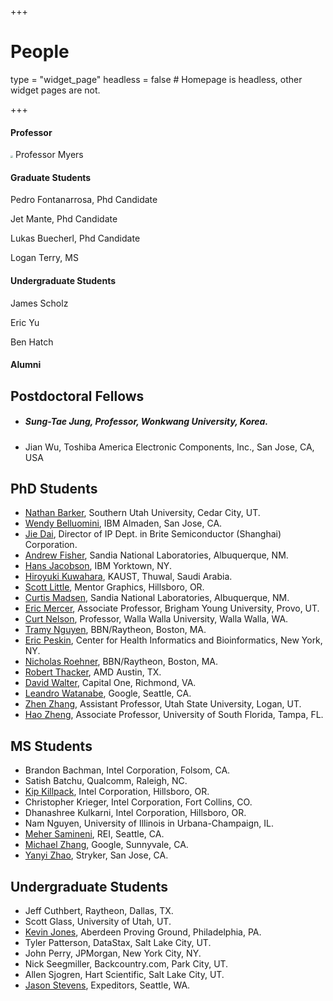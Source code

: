 +++
# People
type = "widget_page"
headless = false  # Homepage is headless, other widget pages are not.

+++



#### Professor

<img src="/home/j/myersresearchgroup.github.io/content/People-Genetic-Logic-Lab/images/myers.jpg" style="zoom: 25%;" /> Professor Myers

#### Graduate Students 

Pedro Fontanarrosa, Phd Candidate 

Jet Mante, Phd Candidate

Lukas Buecherl, Phd Candidate

Logan Terry, MS

#### Undergraduate Students 

James Scholz

Eric Yu

Ben Hatch

#### Alumni

## Postdoctoral Fellows

- ##### Sung-Tae Jung, Professor, Wonkwang University, Korea.

- Jian Wu, Toshiba America Electronic Components, Inc., San Jose, CA, USA

## PhD Students

- [Nathan Barker](http://www.suu.edu/faculty/barkern/), Southern Utah University, Cedar City, UT.
- [Wendy Belluomini](https://www.researchgate.net/profile/Wendy_Belluomini), IBM Almaden, San Jose, CA.
- [Jie Dai](http://www.async.ece.utah.edu/~jack), Director of IP Dept. in Brite Semiconductor (Shanghai) Corporation.
- [Andrew Fisher](http://www.async.ece.utah.edu/~andrewf), Sandia National Laboratories, Albuquerque, NM.
- [Hans Jacobson](http://www.cs.utah.edu/~hans), IBM Yorktown, NY.
- [Hiroyuki Kuwahara](https://sfb.kaust.edu.sa/Pages/Kuwahara.aspx), KAUST, Thuwal, Saudi Arabia.
- [Scott Little](http://www.async.ece.utah.edu/~little), Mentor Graphics, Hillsboro, OR.
- [Curtis Madsen](http://homepages.cs.ncl.ac.uk/curtis.madsen/), Sandia National Laboratories, Albuquerque, NM.
- [Eric Mercer](http://faculty.cs.byu.edu/~egm/), Associate Professor, Brigham Young University, Provo, UT.
- [Curt Nelson](http://people.wallawalla.edu/~curt.nelson/), Professor, Walla Walla University, Walla Walla, WA.
- [Tramy Nguyen](https://tramyn.github.io), BBN/Raytheon, Boston, MA.
- [Eric Peskin](http://www.med.nyu.edu/chibi/about-us/faculty/eric-r-peskin-phd), Center for Health Informatics and Bioinformatics, New York, NY.
- [Nicholas Roehner](http://www.async.ece.utah.edu/~nroehner), BBN/Raytheon, Boston, MA.
- [Robert Thacker](http://www.cs.utah.edu/~thacker), AMD Austin, TX.
- [David Walter](https://www.linkedin.com/in/dwalter), Capital One, Richmond, VA.
- [Leandro Watanabe](https://www.async.ece.utah.edu/~watanabe), Google, Seattle, CA.
- [Zhen Zhang](https://www.researchgate.net/profile/Zhen_Zhang66), Assistant Professor, Utah State University, Logan, UT.
- [Hao Zheng](http://www.csee.usf.edu/~zheng/), Associate Professor, University of South Florida, Tampa, FL.

## MS Students

- Brandon Bachman, Intel Corporation, Folsom, CA.
- Satish Batchu, Qualcomm, Raleigh, NC.
- [Kip Killpack](http://www.async.ece.utah.edu/~killpack), Intel Corporation, Hillsboro, OR.
- Christopher Krieger, Intel Corporation, Fort Collins, CO.
- Dhanashree Kulkarni, Intel Corporation, Hillsboro, OR.
- Nam Nguyen, University of Illinois in Urbana-Champaign, IL.
- [Meher Samineni](https://mehersam.github.io/Meher-Samineni/), REI, Seattle, CA.
- [Michael Zhang](https://www.linkedin.com/in/michael13162/), Google, Sunnyvale, CA.
- [Yanyi Zhao](http://www.async.ece.utah.edu/~yzhao), Stryker, San Jose, CA.

## Undergraduate Students

- Jeff Cuthbert, Raytheon, Dallas, TX.
- Scott Glass, University of Utah, UT.
- [Kevin Jones](http://www.async.ece.utah.edu/~kjones), Aberdeen Proving Ground, Philadelphia, PA.
- Tyler Patterson, DataStax, Salt Lake City, UT.
- John Perry, JPMorgan, New York City, NY.
- Nick Seegmiller, Backcountry.com, Park City, UT.
- Allen Sjogren, Hart Scientific, Salt Lake City, UT.
- [Jason Stevens](http://www.async.ece.utah.edu/~jstev), Expeditors, Seattle, WA.